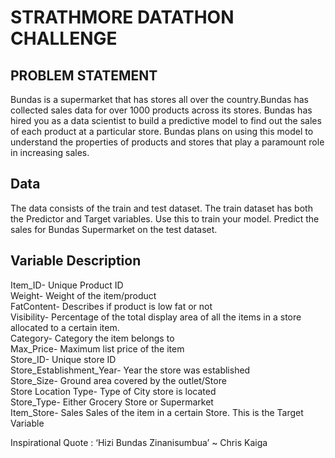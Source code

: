 # STRATHMORE DATATHON CHALLENGE<br>
## PROBLEM STATEMENT
Bundas is a supermarket that has stores all over the country.Bundas has collected
sales data for over 1000 products across its stores. Bundas has hired you as a data
scientist to build a predictive model to find out the sales of each product at a
particular store.
Bundas plans on using this model to understand the properties of products and stores
that play a paramount role in increasing sales.
## Data
The data consists of the train and test dataset. The train dataset has both the Predictor
and Target variables. Use this to train your model. Predict the sales for Bundas
Supermarket on the test dataset.
## Variable Description
Item_ID- Unique Product ID<br>
Weight- Weight of the item/product<br>
FatContent- Describes if product is low fat or not<br>
Visibility- Percentage of the total display area of all the items in a store allocated to a certain item.<br>
Category- Category the item belongs to<br>
Max_Price- Maximum list price of the item<br>
Store_ID- Unique store ID<br>
Store_Establishment_Year- Year the store was established<br>
Store_Size- Ground area covered by the outlet/Store<br>
Store Location Type- Type of City store is located<br>
Store_Type- Either Grocery Store or Supermarket<br>
Item_Store- Sales Sales of the item in a certain Store. This is the Target Variable<br> 

Inspirational Quote : ‘Hizi Bundas Zinanisumbua’ ~ Chris Kaiga
